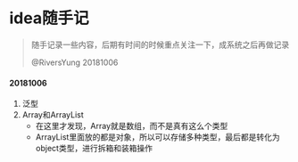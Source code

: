 # idea随手记

> 随手记录一些内容，后期有时间的时候重点关注一下，成系统之后再做记录
>
> @RiversYung  20181006



#### 20181006

1. 泛型
2. Array和ArrayList
   - 在这里才发现，Array就是数组，而不是真有这么个类型
   - ArrayList里面放的都是对象，所以可以存储多种类型，最后都是转化为object类型，进行拆箱和装箱操作



